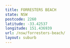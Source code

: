 ```yaml
---
title: FORRESTERS BEACH
state: NSW
postcode: 2260
latitude: -33.42537
longitude: 151.436939
url: /nsw/forresters-beach/
layout: suburb
---
```

